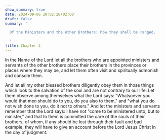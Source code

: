 ```yaml
---
show_summary: true
date: 2024-09-06 20:02:28+02:00
draft: false
summary: '

  Of the Ministers and the other Brothers: how they shall be ranged.

  '
title: Chapter 4
---
```






In the Name of the Lord let all the brothers who are appointed ministers and servants of the other brothers place their brothers in the provinces or places where they may be, and let them often visit and spiritually admonish and console them. 

And let all my other blessed brothers diligently obey them in those things which look to the salvation of the soul and are not contrary to our life. Let them observe among themselves what the Lord says: "Whatsoever you would that men should do to you, do you also to them," and "what you do not wish done to you, do it not to others." And let the ministers and servants remember that the Lord says: I have not "come to be ministered unto, but to minister," and that to them is committed the care of the souls of their brothers, of whom, if any should be lost through their fault and bad example, they will have to give an account before the Lord Jesus Christ in the day of judgment.

